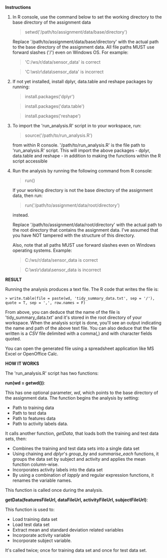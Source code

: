 **Instructions** 

1. In R console, use the command below to set the working directory to the base directory of the assignment data
   > setwd('/path/to/assignment/data/base/directory')
   
   Replace '/path/to/assignment/data/base/directory' with the actual path to the base directory of the assignment data.
   All file paths MUST use forward slashes ('/') even on Windows OS. For example:
   
   > 'C:/ws/r/data/sensor_data' is correct
   
   > 'C:\ws\r\data\sensor_data' is incorrect

3. If not yet installed, install dplyr, data.table and reshape packages by running:
	> install.packages('dplyr')
	
	> install.packages('data.table')
	
	> install.packages('reshape')
	
4. To import the 'run_analysis.R' script in to your workspace, run:
	
	> source('/path/to/run_analysis.R') 
	
	from within R console. '/path/to/run_analysis.R' is the file path to 'run_analysis.R' script. 
	This will import the above packages - dplyr, data.table and reshape - in addition to 
	making the functions within the R script accessible
	
5. Run the analysis by running the following command from R console:
	> run()
	
	If your working directory is not the base directory of the assignment data, then run:
	
	> run('/path/to/assignment/data/root/directory')
	
	instead.
	
	Replace '/path/to/assignment/data/root/directory' with the actual path to the root directory that
	contains the assignment data. I've assumed that you have NOT tampered with the structure 
	of this directory.
	
	Also, note that all paths MUST use forward slashes even on Windows operating systems. Example:
	
	> C:/ws/r/data/sensor_data is correct
	
	> C:\ws\r\data\sensor_data is incorrect
	

**RESULT**

Running the analysis produces a text file. The R code that writes the file is:

	> write.table(file = paste(wd, 'tidy_summary_data.txt', sep = '/'), quote = T, sep = ',', row.names = F)
	
From above, you can deduce that the name of the file is 'tidy_summary_data.txt' and it's stored in the root directory of your workspace. When the analysis script is done, you'll see an output indicating the name and path of the above text file. You can also deduce that the file written is a *CSV* file delimited with a comma(,) and with character fields quoted.

You can open the generated file using a spreadsheet application like MS Excel or OpenOffice Calc. 
	
**HOW IT WORKS**

The 'run_analysis.R' script has two functions:

**run(wd = getwd())**:

This has one optional parameter, *wd*, which points to the base directory of the assignment data. 
The function begins the analysis by setting:  
* Path to training data 
* Path to test data 
* Path to features data 
* Path to activity labels data.

It calls another function, *getData*, that loads both the training and test data sets, then: 
* Combines the training and test data sets into a single data set
* Using chaining and *dplyr*'s *group_by* and *summarise_each* functions, it groups the data set by subject and activity and applies the mean function column-wise. 
* Incorporates activity labels into the data set 
* By using a combination of *lapply* and regular expression functions, it renames the variable names.

This function is called once during the analysis.

**getData(featuresFileUrl, dataFileUrl, activityFileUrl, subjectFileUrl)**: 

This function is used to:

* Load training data set
* Load test data set
* Extract mean and standard deviation related variables 
* Incorporate activity variable 
* Incorporate subject variable.

It's called twice; once for training data set and once for test data set.